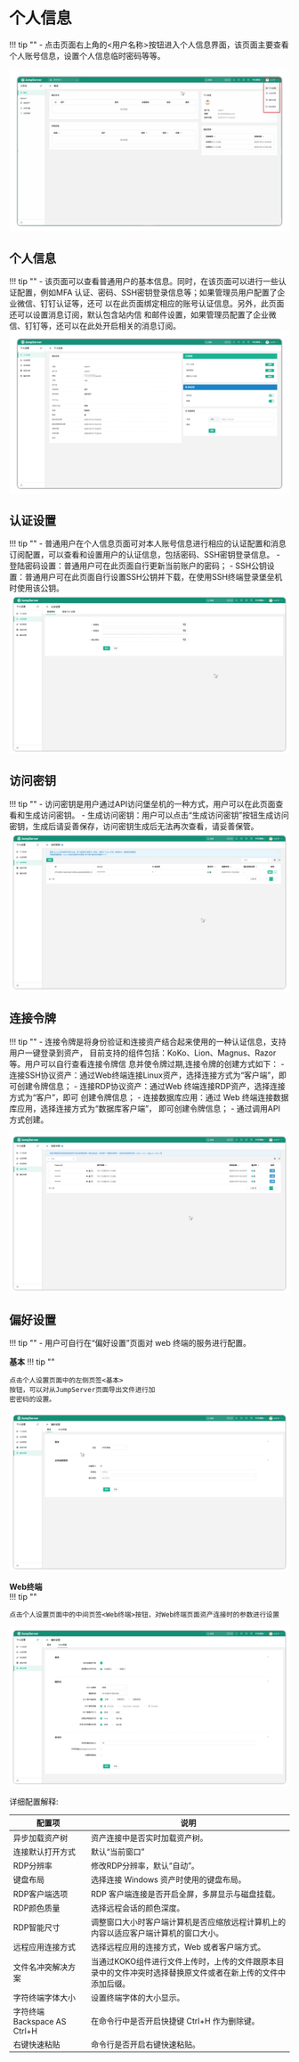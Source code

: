 #  个人信息
!!! tip ""
    - 点击页面右上角的<用户名称>按钮进入个人信息界面，该页面主要查看个人账号信息，设置个人信息临时密码等等。

![image](../../../img/profile01.png)
## 个人信息
!!! tip ""
    - 该页面可以查看普通用户的基本信息。同时，在该页面可以进行一些认证配置，例如MFA
    认证、密码、SSH密钥登录信息等；如果管理员用户配置了企业微信、钉钉认证等，还可
    以在此页面绑定相应的账号认证信息。另外，此页面还可以设置消息订阅，默认包含站内信
    和邮件设置，如果管理员配置了企业微信、钉钉等，还可以在此处开启相关的消息订阅。
![image](../../../img/profile02.png)

## 认证设置
!!! tip ""
    - 普通用户在个人信息页面可对本人账号信息进行相应的认证配置和消息订阅配置，可以查看和设置用户的认证信息，包括密码、SSH密钥登录信息。
    - 登陆密码设置：普通用户可在此页面自行更新当前账户的密码；
    - SSH公钥设置：普通用户可在此页面自行设置SSH公钥并下载，在使用SSH终端登录堡垒机时使用该公钥。
![image](../../../img/profile03.png)

## 访问密钥
!!! tip ""
    - 访问密钥是用户通过API访问堡垒机的一种方式，用户可以在此页面查看和生成访问密钥。
    - 生成访问密钥：用户可以点击“生成访问密钥”按钮生成访问密钥，生成后请妥善保存，访问密钥生成后无法再次查看，请妥善保管。
![image](../../../img/profile04.png)

## 连接令牌
!!! tip ""
    - 连接令牌是将身份验证和连接资产结合起来使用的一种认证信息，支持用户一键登录到资产，
    目前支持的组件包括：KoKo、Lion、Magnus、Razor 等。用户可以自行查看连接令牌信
    息并使令牌过期,连接令牌的创建方式如下：
    - 连接SSH协议资产：通过Web终端连接Linux资产，选择连接方式为“客户端”，即
    可创建令牌信息；
    - 连接RDP协议资产：通过Web 终端连接RDP资产，选择连接方式为“客户”，即可
    创建令牌信息；
    - 连接数据库应用：通过 Web 终端连接数据库应用，选择连接方式为“数据库客户端”，
    即可创建令牌信息；
    - 通过调用API 方式创建。

![image](../../../img/profile05.png)

## 偏好设置
!!! tip ""
    - 用户可自行在“偏好设置”页面对 web 终端的服务进行配置。


**基本**
!!! tip ""
    
    点击个人设置页面中的左侧页签<基本>
    按钮，可以对从JumpServer页面导出文件进行加
    密密码的设置。
![image](../../../img/profile06.png)

**Web终端**    
!!! tip ""
    
    点击个人设置页面中的中间页签<Web终端>按钮，对Web终端页面资产连接时的参数进行设置
![image](../../../img/profile07.png)

详细配置解释:

| 配置项 | 说明 |
| --- | --- |
| 异步加载资产树 | 资产连接中是否实时加载资产树。 |
| 连接默认打开方式 | 默认“当前窗口” |
| RDP分辨率 | 修改RDP分辨率，默认“自动”。 |
| 键盘布局 | 选择连接 Windows 资产时使用的键盘布局。 |
| RDP客户端选项 | RDP 客户端连接是否开启全屏，多屏显示与磁盘挂载。 |
| RDP颜色质量 | 选择远程会话的颜色深度。 |
| RDP智能尺寸 | 调整窗口大小时客户端计算机是否应缩放远程计算机上的内容以适应客户端计算机的窗口大小。 |
| 远程应用连接方式 | 选择远程应用的连接方式，Web 或者客户端方式。 |
| 文件名冲突解决方案 | 当通过KOKO组件进行文件上传时，上传的文件跟原本目录中的文件冲突时选择替换原文件或者在新上传的文件中添加后缀。 |
| 字符终端字体大小 | 设置终端字体的大小显示。 |
| 字符终端 Backspace AS Ctrl+H | 在命令行中是否开启快捷键 Ctrl+H 作为删除键。 |
| 右键快速粘贴 | 命令行是否开启右键快速粘贴。 |